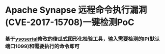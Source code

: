 # Apache Synapse 远程命令执行漏洞(CVE-2017-15708)一键检测PoC
### 基于[ysoserial](https://github.com/frohoff/ysoserial)修改的傻瓜式图形化检验工具，输入需要检测的IP(默认端口1099)和需要执行的命令即可
